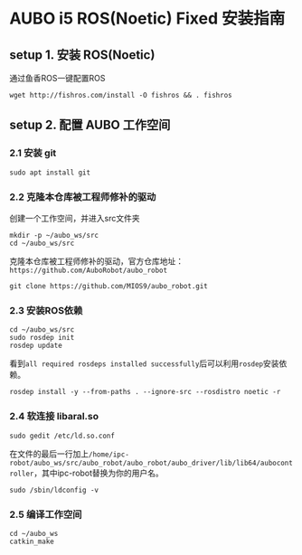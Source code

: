 # AUBO i5 ROS(Noetic) Fixed 安装指南

## setup 1. 安装 ROS(Noetic)
通过鱼香ROS一键配置ROS
```
wget http://fishros.com/install -O fishros && . fishros
```

## setup 2. 配置 AUBO 工作空间
### 2.1 安装 git
```
sudo apt install git
```
### 2.2 克隆本仓库被工程师修补的驱动  
创建一个工作空间，并进入src文件夹
```
mkdir -p ~/aubo_ws/src
cd ~/aubo_ws/src
```
克隆本仓库被工程师修补的驱动，官方仓库地址：`https://github.com/AuboRobot/aubo_robot`
```
git clone https://github.com/MIOS9/aubo_robot.git
```  
### 2.3 安装ROS依赖
```
cd ~/aubo_ws/src
sudo rosdep init
rosdep update
```
看到`all required rosdeps installed successfully`后可以利用`rosdep`安装依赖。
```
rosdep install -y --from-paths . --ignore-src --rosdistro noetic -r
```

### 2.4 软连接 libaral.so
```
sudo gedit /etc/ld.so.conf
```
在文件的最后一行加上`/home/ipc-robot/aubo_ws/src/aubo_robot/aubo_robot/aubo_driver/lib/lib64/aubocontroller`，其中ipc-robot替换为你的用户名。
```
sudo /sbin/ldconfig -v
```
### 2.5 编译工作空间
```
cd ~/aubo_ws
catkin_make
```



